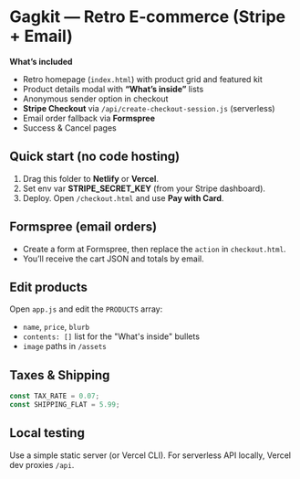 # Gagkit — Retro E‑commerce (Stripe + Email)

**What’s included**
- Retro homepage (`index.html`) with product grid and featured kit
- Product details modal with **“What’s inside”** lists
- Anonymous sender option in checkout
- **Stripe Checkout** via `/api/create-checkout-session.js` (serverless)
- Email order fallback via **Formspree**
- Success & Cancel pages

## Quick start (no code hosting)
1. Drag this folder to **Netlify** or **Vercel**.
2. Set env var **STRIPE_SECRET_KEY** (from your Stripe dashboard).
3. Deploy. Open `/checkout.html` and use **Pay with Card**.

## Formspree (email orders)
- Create a form at Formspree, then replace the `action` in `checkout.html`.
- You’ll receive the cart JSON and totals by email.

## Edit products
Open `app.js` and edit the `PRODUCTS` array:
- `name`, `price`, `blurb`
- `contents: []` list for the "What's inside" bullets
- `image` paths in `/assets`

## Taxes & Shipping
```js
const TAX_RATE = 0.07;
const SHIPPING_FLAT = 5.99;
```

## Local testing
Use a simple static server (or Vercel CLI). For serverless API locally, Vercel dev proxies `/api`.
